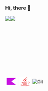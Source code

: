 ### Hi, there 👋

<div style="display: flex; flex-direction: row;">
  
<img height="180em" src="https://github-readme-stats.vercel.app/api?username=giovanninibarbosa&theme=nightowl&show_icons=true&include_all_commits=true"/>

<img height="180em" src="https://github-readme-stats.vercel.app/api/top-langs/?username=giovanninibarbosa&show_icons=true&theme=dark&layout=compact" />
</div>
<div style="display: inline_block"><br>
  <img align="center" alt="Kotlin" height="30" width="40" src="https://raw.githubusercontent.com/devicons/devicon/master/icons/kotlin/kotlin-plain.svg">
  <img align="center" alt="Java" height="30" width="40" src="https://raw.githubusercontent.com/devicons/devicon/master/icons/java/java-plain.svg">
  <img align="center" alt="Git" height="30" width="40" src="https://cdn.jsdelivr.net/gh/devicons/devicon/icons/git/git-original.svg" />
</div>
